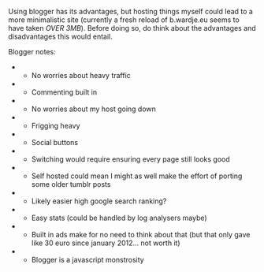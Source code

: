 Using blogger has its advantages, but hosting things myself could lead to a
more minimalistic site (currently a fresh reload of b.wardje.eu seems to have
taken *OVER 3MB*). Before doing so, do think about the advantages and
disadvantages this would entail.


Blogger notes:

* + No worries about heavy traffic
* + Commenting built in
* + No worries about my host going down
* - Frigging heavy
* - Social buttons
* - Switching would require ensuring every page still looks good
* - Self hosted could mean I might as well make the effort of porting some
  older tumblr posts
* + Likely easier high google search ranking?
* + Easy stats (could be handled by log analysers maybe)
* + Built in ads make for no need to think about that (but that only gave like
  30 euro since january 2012... not worth it)
* - Blogger is a javascript monstrosity
